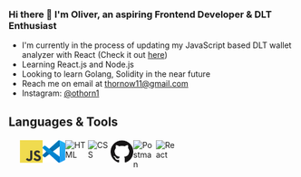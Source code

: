 ### Hi there 👋  I'm Oliver, an aspiring Frontend Developer & DLT Enthusiast

- I'm currently in the process of updating my JavaScript based DLT wallet analyzer with React (Check it out [here](../../../whenHold))
- Learning React.js and Node.js
- Looking to learn Golang, Solidity in the near future
- Reach me on email at thornow11@gmail.com
- Instagram: [@othorn1](https://www.instagram.com/othorn1/)

###

## Languages & Tools ##

<div style="margin:20px">
    <img align="left" alt="JavaScript" width="40px" src="https://raw.githubusercontent.com/github/explore/80688e429a7d4ef2fca1e82350fe8e3517d3494d/topics/javascript/javascript.png" />
    <img align="left" alt="Visual Studio Code" width="40px" src="https://raw.githubusercontent.com/github/explore/80688e429a7d4ef2fca1e82350fe8e3517d3494d/topics/visual-studio-code/visual-studio-code.png" />
    <img align="left" alt="HTML" width="40px" src="https://www.pngrepo.com/png/80703/512/html.png" />
    <img align="left" alt="CSS" width="40px" src="https://www.pngrepo.com/png/125597/512/css.png" />
    <img align="left" alt="GitHub" width="40px" src="https://raw.githubusercontent.com/github/explore/78df643247d429f6cc873026c0622819ad797942/topics/github/github.png" />
    <img align="left" alt="Postman" width="40px" src="https://ww1.prweb.com/prfiles/2017/04/12/15013279/gI_62552_200x200_360%20logo.png" />
    <img align="left" alt="React" width="40px" src="https://www.pngrepo.com/png/354259/512/react.png" />
</div>

<br/><br/>



<!--
**otpcd/otpcd** is a ✨ _special_ ✨ repository because its `README.md` (this file) appears on your GitHub profile.

Here are some ideas to get you started:

- 🔭 I’m currently working on ...
- 🌱 I’m currently learning ...
- 👯 I’m looking to collaborate on ...
- 🤔 I’m looking for help with ...
- 💬 Ask me about ...
- 📫 How to reach me: ...
- 😄 Pronouns: ...
- ⚡ Fun fact: ...
-->

